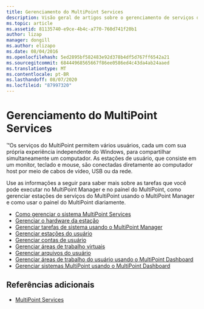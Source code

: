 ```yaml
---
title: Gerenciamento do MultiPoint Services
description: Visão geral de artigos sobre o gerenciamento de serviços do MultiPoint
ms.topic: article
ms.assetid: 81135740-e9ce-4b4c-a770-760d741f20b1
author: lizap
manager: dongill
ms.author: elizapo
ms.date: 08/04/2016
ms.openlocfilehash: 5ed2895bf582483e92d378b4df5d767ff6542a21
ms.sourcegitcommit: 68444968565667f86ee0586ed4c43da4ab24aaed
ms.translationtype: MT
ms.contentlocale: pt-BR
ms.lasthandoff: 08/07/2020
ms.locfileid: "87997320"
---
```

# <a name="managing-multipoint-services"></a>Gerenciamento do MultiPoint Services
&trade;Os serviços do MultiPoint permitem vários usuários, cada um com sua própria experiência independente do Windows, para compartilhar simultaneamente um computador. As estações de usuário, que consiste em um monitor, teclado e mouse, são conectadas diretamente ao computador host por meio de cabos de vídeo, USB ou da rede.

Use as informações a seguir para saber mais sobre as tarefas que você pode executar no MultiPoint Manager e no painel do MultiPoint, como gerenciar estações de serviços do MultiPoint usando o MultiPoint Manager e como usar o painel do MultiPoint diariamente.


-   [Como gerenciar o sistema MultiPoint Services](Managing-Your-MultiPoint-Services-System.md)
-   [Gerenciar o hardware da estação](Manage-Station-Hardware.md)
-   [Gerenciar tarefas de sistema usando o MultiPoint Manager](Manage-System-Tasks-Using-MultiPoint-Manager.md)
-   [Gerenciar estações do usuário](Manage-User-Stations.md)
-   [Gerenciar contas de usuário](Manage-User-Accounts.md)
-   [Gerenciar áreas de trabalho virtuais](Manage-Virtual-Desktops.md)
-   [Gerenciar arquivos do usuário](Manage-User-Files.md)
-   [Gerenciar áreas de trabalho do usuário usando o MultiPoint Dashboard](Manage-User-Desktops-Using-MultiPoint-Dashboard.md)
-   [Gerenciar sistemas MultiPoint usando o MultiPoint Dashboard](Manage-MultiPoint-Systems-Using-MultiPoint-Dashboard.md)

## <a name="additional-references"></a>Referências adicionais

- [MultiPoint Services](./introducing-multipoint-services.md)